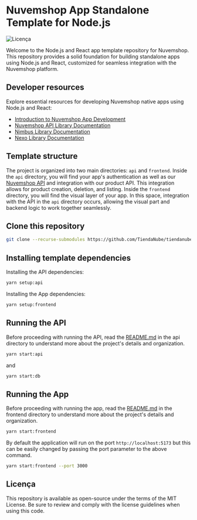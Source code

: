# Nuvemshop App Standalone Template for Node.js

![Licença](https://img.shields.io/badge/licença-MIT-blue)

Welcome to the Node.js and React app template repository for Nuvemshop. This repository provides a solid foundation for building standalone apps using Node.js and React, customized for seamless integration with the Nuvemshop platform.

## Developer resources

Explore essential resources for developing Nuvemshop native apps using Node.js and React:

- [Introduction to Nuvemshop App Development](https://dev.nuvemshop.com.br/en/docs/applications/overview)
- [Nuvemshop API Library Documentation](https://dev.nuvemshop.com.br/en/docs/developer-tools/nuvemshop-api)
- [Nimbus Library Documentation](https://dev.nuvemshop.com.br/en/docs/developer-tools/nimbus)
- [Nexo Library Documentation](https://dev.nuvemshop.com.br/en/docs/developer-tools/nexo)

## Template structure

The project is organized into two main directories: `api` and `frontend`.
Inside the `api` directory, you will find your app's authentication as well as our [Nuvemshop API](https://dev.nuvemshop.com.br/en/docs/developer-tools/nuvemshop-api) and integration with our product API. This integration allows for product creation, deletion, and listing.
Inside the `frontend` directory, you will find the visual layer of your app. In this space, integration with the API in the `api` directory occurs, allowing the visual part and backend logic to work together seamlessly.

## Clone this repository

```bash
git clone --recurse-submodules https://github.com/TiendaNube/tiendanube-app-standalone-template-node.git
```

## Installing template dependencies

Installing the API dependencies:

```bash
yarn setup:api
```

Installing the App dependencies:

```bash
yarn setup:frontend
```

## Running the API

Before proceeding with running the API, read the [README.md](https://github.com/TiendaNube/tiendanube-app-standalone-template-node/blob/main/api/README.md) in the api directory to understand more about the project's details and organization.

```bash
yarn start:api
```

and

```bash
yarn start:db
```

## Running the App

Before proceeding with running the app, read the [README.md](https://github.com/TiendaNube/tiendanube-app-standalone-template-react/blob/b9ca502570a57121d15bae1612a48eadaf7d8aa3/README.md) in the frontend directory to understand more about the project's details and organization.

```bash
yarn start:frontend
```

By default the application will run on the port `http://localhost:5173` but this can be easily changed by passing the port parameter to the above command.

```bash
yarn start:frontend --port 3000
```

## Licença

This repository is available as open-source under the terms of the MIT License. Be sure to review and comply with the license guidelines when using this code.
